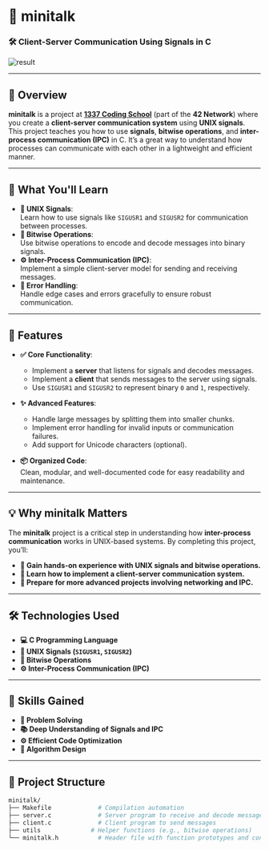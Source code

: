# 📡 **minitalk**  
### 🛠️ **Client-Server Communication Using Signals in C**  

![result](https://i.postimg.cc/grphdCPb/Screen-Shot-2025-03-17-at-2-06-35-AM.png)

---

## 🎯 **Overview**  
**minitalk** is a project at **[1337 Coding School](https://1337.ma)** (part of the **42 Network**) where you create a **client-server communication system** using **UNIX signals**. This project teaches you how to use **signals**, **bitwise operations**, and **inter-process communication (IPC)** in C. It’s a great way to understand how processes can communicate with each other in a lightweight and efficient manner.

---

## 🧠 **What You'll Learn**  
- **📖 UNIX Signals**:  
  Learn how to use signals like `SIGUSR1` and `SIGUSR2` for communication between processes.  
- **🧩 Bitwise Operations**:  
  Use bitwise operations to encode and decode messages into binary signals.  
- **⚙️ Inter-Process Communication (IPC)**:  
  Implement a simple client-server model for sending and receiving messages.  
- **🧠 Error Handling**:  
  Handle edge cases and errors gracefully to ensure robust communication.  

---

## 🚀 **Features**  
- **✅ Core Functionality**:  
  - Implement a **server** that listens for signals and decodes messages.  
  - Implement a **client** that sends messages to the server using signals.  
  - Use `SIGUSR1` and `SIGUSR2` to represent binary `0` and `1`, respectively.  

- **✨ Advanced Features**:  
  - Handle large messages by splitting them into smaller chunks.  
  - Implement error handling for invalid inputs or communication failures.  
  - Add support for Unicode characters (optional).  

- **📦 Organized Code**:  
  Clean, modular, and well-documented code for easy readability and maintenance.  

---

## 💡 **Why minitalk Matters**  
The **minitalk** project is a critical step in understanding how **inter-process communication** works in UNIX-based systems. By completing this project, you’ll:  
- **🔧 Gain hands-on experience with UNIX signals and bitwise operations.**  
- **🧠 Learn how to implement a client-server communication system.**  
- **🚀 Prepare for more advanced projects involving networking and IPC.**  

---

## 🛠️ **Technologies Used**  
- **💻 C Programming Language**  
- **📜 UNIX Signals (`SIGUSR1`, `SIGUSR2`)**  
- **🧠 Bitwise Operations**  
- **⚙️ Inter-Process Communication (IPC)**  

---

## 🌟 **Skills Gained**  
- **🧩 Problem Solving**  
- **📚 Deep Understanding of Signals and IPC**  
- **⚙️ Efficient Code Optimization**  
- **🧠 Algorithm Design**  

---

## 📂 **Project Structure**  
```bash
minitalk/  
├── Makefile             # Compilation automation  
├── server.c             # Server program to receive and decode messages  
├── client.c             # Client program to send messages  
├── utils              # Helper functions (e.g., bitwise operations)  
└── minitalk.h           # Header file with function prototypes and constants  
